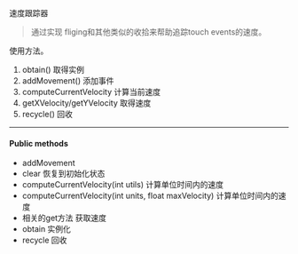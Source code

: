 速度跟踪器
>通过实现 fliging和其他类似的收拾来帮助追踪touch events的速度。

使用方法。

1. obtain() 取得实例
2. addMovement() 添加事件
3. computeCurrentVelocity 计算当前速度
4. getXVelocity/getYVelocity 取得速度
5. recycle() 回收

_ _ _

#### Public methods

* addMovement
* clear 恢复到初始化状态
* computeCurrentVelocity(int utils) 计算单位时间内的速度
* computeCurrentVelocity(int units, float maxVelocity) 计算单位时间内的速度
* 相关的get方法  获取速度
* obtain 实例化
* recycle 回收



